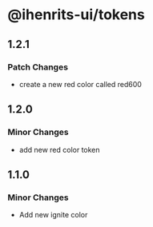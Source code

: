 # @ihenrits-ui/tokens

## 1.2.1

### Patch Changes

- create a new red color called red600

## 1.2.0

### Minor Changes

- add new red color token

## 1.1.0

### Minor Changes

- Add new ignite color
